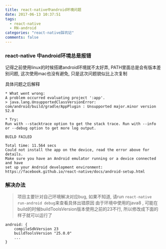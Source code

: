 ```yaml
---
title: react-native中android环境问题
date: 2017-06-13 10:37:51
tags:
  - react-native
  - RN-android
categories: "react-native踩坑记"
comments: false
---
```


### react-native 中android环境总是报错

记得之前使用linux的时候搭建android环境就不太好弄, PATH里面总是会有版本差别问题, 这次使用mac也没有避免, 只是这次问题貌似比上次复制

<!-- more -->

具体问题之后解释

```base
* What went wrong:
A problem occurred evaluating project ':app'.
> java.lang.UnsupportedClassVersionError: com/android/build/gradle/AppPlugin : Unsupported major.minor version 52.0

* Try:
Run with --stacktrace option to get the stack trace. Run with --info or --debug option to get more log output.

BUILD FAILED

Total time: 11.564 secs
Could not install the app on the device, read the error above for details.
Make sure you have an Android emulator running or a device connected and have
set up your Android development environment:
https://facebook.github.io/react-native/docs/android-setup.html
```

### 解决办法

> 项目主要针对自己环境解决对应bug, 如果不知道, 请run `react-native run-android debug`来查看具体出错原因
> 由于环境中使用的java8 , 可能在build的时候buildToolsVersion版本使用之前的23不行, 所以修改成下面的样子就可以运行了


```javascritp
android: {
    compileSdkVersion 23
    buildToolsVersion "25.0.0"
    ...
}
```
